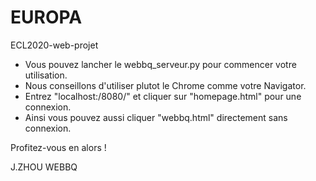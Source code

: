 # EUROPA
ECL2020-web-projet

 - Vous pouvez lancher le webbq_serveur.py pour commencer votre utilisation.
 - Nous conseillons d'utiliser plutot le Chrome comme votre Navigator.
 - Entrez "localhost:/8080/" et cliquer sur "homepage.html" pour une connexion.
 - Ainsi vous pouvez aussi cliquer "webbq.html" directement sans connexion.

Profitez-vous en alors !

J.ZHOU WEBBQ
